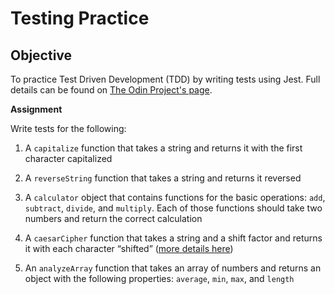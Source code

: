 # Testing Practice

## Objective

To practice Test Driven Development (TDD) by writing tests using Jest. Full details can be found on [The Odin Project's page](https://www.theodinproject.com/lessons/node-path-javascript-testing-practice).

**Assignment**

Write tests for the following:

1. A `capitalize` function that takes a string and returns it with the first character capitalized

2. A `reverseString` function that takes a string and returns it reversed

3. A `calculator` object that contains functions for the basic operations: `add`, `subtract`, `divide`, and `multiply`. Each of those functions should take two numbers and return the correct calculation

4. A `caesarCipher` function that takes a string and a shift factor and returns it with each character “shifted” ([more details here](http://practicalcryptography.com/ciphers/caesar-cipher/))

5. An `analyzeArray` function that takes an array of numbers and returns an object with the following properties: `average`, `min`, `max`, and `length`
